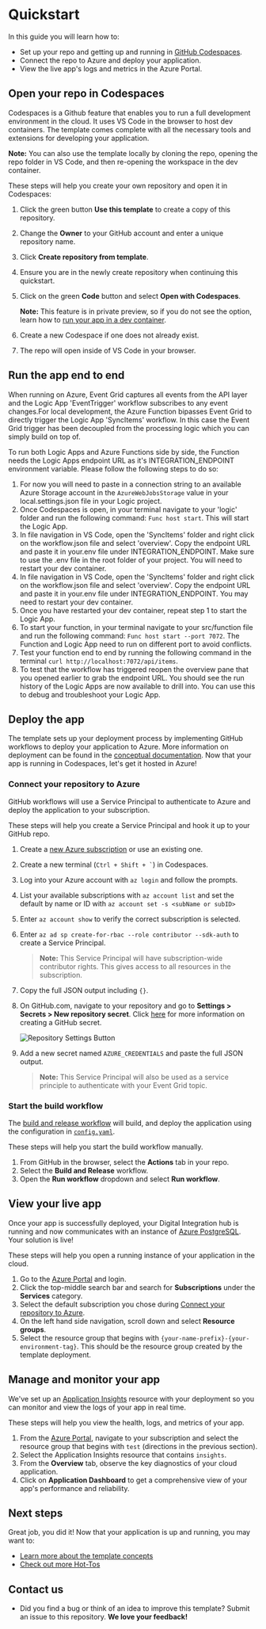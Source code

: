 # Quickstart

In this guide you will learn how to:

- Set up your repo and getting up and running in [GitHub Codespaces](https://code.visualstudio.com/docs/remote/codespaces).
- Connect the repo to Azure and deploy your application.
- View the live app's logs and metrics in the Azure Portal.

## Open your repo in Codespaces

Codespaces is a Github feature that enables you to run a full development environment in the cloud. It uses VS Code in the browser to host dev containers. The template comes complete with all the necessary tools and extensions for developing your application.

**Note:** You can also use the template locally by cloning the repo, opening the repo folder in VS Code, and then re-opening the workspace in the dev container.

These steps will help you create your own repository and open it in Codespaces:

1. Click the green button **Use this template** to create a copy of this repository.
1. Change the **Owner** to your GitHub account and enter a unique repository name.
1. Click **Create repository from template**.
1. Ensure you are in the newly create repository when continuing this quickstart.
1. Click on the green **Code** button and select **Open with Codespaces**.

    **Note:** This feature is in private preview, so if you do not see the option, learn how to [run your app in a dev container](/docs/how-to-guides.md#use-vs-code-development-container).

1. Create a new Codespace if one does not already exist.
1. The repo will open inside of VS Code in your browser.

## Run the app end to end 
When running on Azure, Event Grid captures all events from the API layer and the Logic App 'EventTrigger' workflow subscribes to any event changes.For local development, the Azure Function bipasses Event Grid to directly trigger the Logic App 'SyncItems' workflow. In this case the Event Grid trigger has been decoupled from the processing logic which you can simply build on top of. 

To run both Logic Apps and Azure Functions side by side, the Function needs the Logic Apps endpoint URL as it's INTEGRATION_ENDPOINT environment variable. Please follow the following steps to do so:

1. For now you will need to paste in a connection string to an available Azure Storage account in the `AzureWebJobsStorage` value in your local.settings.json file in your Logic project. 
1. Once Codespaces is open, in your terminal navigate to your 'logic' folder and run the following command: `Func host start`. This will start the Logic App. 
1. In file navigation in VS Code, open the 'SyncItems' folder and right click on the workflow.json file and select 'overview'. Copy the endpoint URL and paste it in your.env file under INTEGRATION_ENDPOINT. Make sure to use the .env file in the root folder of your project. You will need to restart your dev container. 
1. In file navigation in VS Code, open the 'SyncItems' folder and right click on the workflow.json file and select 'overview'. Copy the endpoint URL and paste it in your.env file under INTEGRATION_ENDPOINT. You may need to restart your dev container. 
1. Once you have restarted your dev container, repeat step 1 to start the Logic App. 
1. To start your function, in your terminal navigate to your src/function file and run the following command: `Func host start --port 7072`. The Function and Logic App need to run on different port to avoid conflicts. 
1. Test your function end to end by running the following command in the terminal `curl http://localhost:7072/api/items`. 
1. To test that the workflow has triggered reopen the overview pane that you opened earlier to grab the endpoint URL. You should see the run history of the Logic Apps are now available to drill into. You can use this to debug and troubleshoot your Logic App. 

## Deploy the app

The template sets up your deployment process by implementing GitHub workflows to deploy your application to Azure. More information on deployment can be found in the [conceptual documentation](/docs/concepts.md#build-and-deployment). Now that your app is running in Codespaces, let's get it hosted in Azure!

### Connect your repository to Azure

GitHub workflows will use a Service Principal to authenticate to Azure and deploy the application to your subscription.

These steps will help you create a Service Principal and hook it up to your GitHub repo.

1. Create a [new Azure subscription](https://azure.microsoft.com/free/) or use an existing one.
1. Create a new terminal (`` Ctrl + Shift + ` ``) in Codespaces.
1. Log into your Azure account with `az login` and follow the prompts.
1. List your available subscriptions with `az account list` and set the default by name or ID with `az account set -s <subName or subID>`
1. Enter `az account show` to verify the correct subscription is selected.
1. Enter `az ad sp create-for-rbac --role contributor --sdk-auth` to create a Service Principal.

    > **Note:** This Service Principal will have subscription-wide contributor rights. This gives access to all resources in the subscription.

1. Copy the full JSON output including `{}`.
1. On GitHub.com, navigate to your repository and go to **Settings > Secrets > New repository secret**. Click [here](https://docs.github.com/actions/reference/encrypted-secrets#creating-encrypted-secrets-for-a-repository) for more information on creating a GitHub secret.

    ![Repository Settings Button](assets/reposettingsbutton.png)

1. Add a new secret named `AZURE_CREDENTIALS` and paste the full JSON output.

    > **Note:** This Service Principal will also be used as a service principle to authenticate with your Event Grid topic. 

### Start the build workflow

The [build and release workflow](../.github/workflows/build.yaml) will build, and deploy the application using the configuration in [`config.yaml`](../environments/environments.yaml).

These steps will help you start the build workflow manually.

1. From GitHub in the browser, select the **Actions** tab in your repo.
1. Select the **Build and Release** workflow.
1. Open the **Run workflow** dropdown and select **Run workflow**.

## View your live app

Once your app is successfully deployed, your Digital Integration hub is running and now communicates with an instance of [Azure PostgreSQL](https://azure.microsoft.com/services/postgresql/). Your solution is live!

These steps will help you open a running instance of your application in the cloud.

1. Go to the [Azure Portal](https://portal.azure.com) and login.
1. Click the top-middle search bar and search for **Subscriptions** under the **Services** category.
1. Select the default subscription you chose during [Connect your repository to Azure](#connect-your-repository-to-azure).
1. On the left hand side navigation, scroll down and select **Resource groups**.
1. Select the resource group that begins with `{your-name-prefix}-{your-environment-tag}`. This should be the resource group created by the template deployment.

## Manage and monitor your app

We've set up an [Application Insights](https://docs.microsoft.com/azure/azure-monitor/app/app-insights-overview) resource with your deployment so you can monitor and view the logs of your app in real time.

These steps will help you view the health, logs, and metrics of your app.

1. From the [Azure Portal](https://portal.azure.com), navigate to your subscription and select the resource group that begins with `test` (directions in the previous section).
1. Select the Application Insights resource that contains `insights`.
1. From the **Overview** tab, observe the key diagnostics of your cloud application.
1. Click on **Application Dashboard** to get a comprehensive view of your app's performance and reliability.

## Next steps

Great job, you did it! Now that your application is up and running, you may want to:

- [Learn more about the template concepts](concepts.md)
- [Check out more Hot-Tos](how-to-guides.md)

## Contact us

- Did you find a bug or think of an idea to improve this template? Submit an issue to this repository. **We love your feedback!**